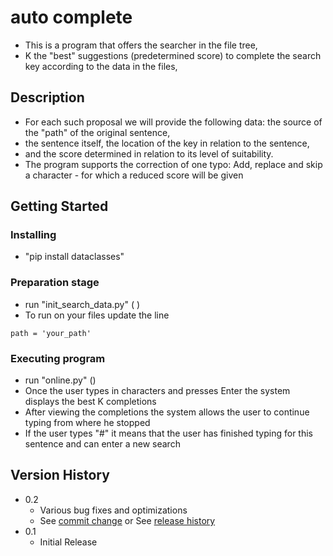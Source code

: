 # auto complete

* This is a program that offers the searcher in the file tree,
* K the "best" suggestions (predetermined score) to complete the search key according to the data in the files,

## Description

* For each such proposal we will provide the following data: the source of the "path" of the original sentence,
* the sentence itself, the location of the key in relation to the sentence,
* and the score determined in relation to its level of suitability.
* The program supports the correction of one typo: Add, replace and skip a character - for which a reduced score will be given

## Getting Started

### Installing

* "pip install dataclasses"

### Preparation stage

* run "init_search_data.py" (  )
* To run on your files update the line
```
path = 'your_path'
```

### Executing program

* run "online.py" ()
* Once the user types in characters and presses Enter the system displays the best K completions
* After viewing the completions the system allows the user to continue typing from where he stopped
* If the user types "#" it means that the user has finished typing for this sentence and can enter a new search

## Version History

* 0.2
    * Various bug fixes and optimizations
    * See [commit change]() or See [release history]()
* 0.1
    * Initial Release
